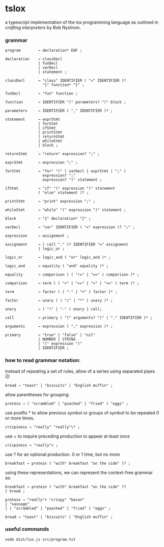 # tslox

a typescript implementation of the lox programming language as outlined in _crafting interpreters_ by Bob Nystrom.

### grammar

```
program        → declaration* EOF ;

declaration    → classDecl
               | funDecl
               | varDecl
               | statement ;

classDecl      → "class" IDENTIFIER ( "<" IDENTIFIER )?
                 "{" function* "}" ;

funDecl        → "fun" function ;

function       → IDENTIFIER "(" parameters? ")" block ;

parameters     → IDENTIFIER ( "," IDENTIFIER )* ;

statement      → exprStmt
               | forStmt
               | ifStmt
               | printStmt
               | returnStmt
               | whileStmt
               | block ;

returnStmt     → "return" expression? ";" ;

exprStmt       → expression ";" ;

forStmt        → "for" "(" ( varDecl | exprStmt | ";" )
                 expression? ";"
                 expression? ")" statement ;

ifStmt         → "if" "(" expression ")" statement
               ( "else" statement )? ;

printStmt      → "print" expression ";" ;

whileStmt      → "while" "(" expression ")" statement ;

block          → "{" declaration* "}" ;

varDecl        → "var" IDENTIFIER ( "=" expression )? ";" ;

expression     → assignment ;

assignment     → ( call "." )? IDENTIFIER "=" assignment
               | logic_or ;

logic_or       → logic_and ( "or" logic_and )* ;

logic_and      → equality ( "and" equality )* ;

equality       → comparison ( ( "!=" | "==" ) comparison )* ;

comparison     → term ( ( ">" | ">=" | "<" | "<=" ) term )* ;

term           → factor ( ( "-" | "+" ) factor )* ;

factor         → unary ( ( "/" | "*" ) unary )* ;

unary          → ( "!" | "-" ) unary | call;

call           → primary ( "(" arguments? ")" | "." IDENTIFIER )* ;

arguments      → expression ( "," expression )* ;

primary        → "true" | "false" | "nil"
               | NUMBER | STRING
               | "(" expression ")"
               | IDENTIFIER ;
```

### how to read grammar notation:

instead of repeating a set of rules, allow of a series using separated pipes (|)

```
bread → "toast" | "biscuits" | "English muffin" ;
```

allow parentheses for grouping:

```
protein → ( "scrambled" | "poached" | "fried" ) "eggs" ;
```

use postfix \* to allow previous symbol or groups of symbol to be repeated 0 or more times.

```
crispiness → "really" "really"\* ;
```

use + to require preceding production to appear at least once

```
crispiness → "really"+ ;
```

use ? for an optional production. 0 or 1 time, but no more

```
breakfast → protein ( "with" breakfast "on the side" )? ;
```

using these representations, we can represent the context-free grammar as:

```
breakfast → protein ( "with" breakfast "on the side" )?
| bread ;

protein → "really"+ "crispy" "bacon"
| "sausage"
| ( "scrambled" | "poached" | "fried" ) "eggs" ;

bread → "toast" | "biscuits" | "English muffin" ;
```

### useful commands

```
node dist/lox.js src/program.txt
```
